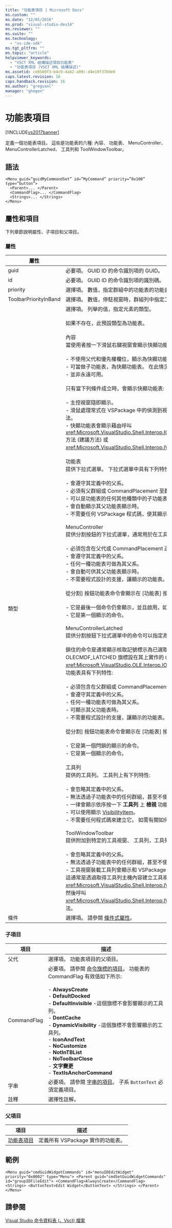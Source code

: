 ```yaml
---
title: "功能表項目 | Microsoft Docs"
ms.custom: ""
ms.date: "12/05/2016"
ms.prod: "visual-studio-dev14"
ms.reviewer: ""
ms.suite: ""
ms.technology: 
  - "vs-ide-sdk"
ms.tgt_pltfrm: ""
ms.topic: "article"
helpviewer_keywords: 
  - "VSCT XML 結構描述項目功能表"
  - "功能表項目 (VSCT XML 結構描述)"
ms.assetid: ce0560f3-b4c9-4ab2-a99c-d4e10f37b9e0
caps.latest.revision: 16
caps.handback.revision: 16
ms.author: "gregvanl"
manager: "ghogen"
---
```

# 功能表項目
[!INCLUDE[vs2017banner](../code-quality/includes/vs2017banner.md)]

定義一個功能表項目。 這些是功能表的六種: 內容、 功能表、 MenuController、 MenuControllerLatched、 工具列和 ToolWindowToolbar。  
  
## 語法  
  
```  
<Menu guid=”guidMyCommandSet” id=”MyCommand” priority=”0x100” type=”button”>  
  <Parent>... </Parent>  
  <CommandFlag>... </CommandFlag>  
  <Strings>... </Strings>  
</Menu>  
```  
  
## 屬性和項目  
 下列章節說明屬性、子項目和父項目。  
  
### 屬性  
  
|屬性|描述|  
|--------|--------|  
|guid|必要項。 GUID ID 的命令識別項的 GUID。|  
|id|必要項。 GUID ID 的命令識別項的識別碼。|  
|priority|選擇項。 數值，指定群組中的功能表的功能表中的相對位置。|  
|ToolbarPriorityInBand|選擇項。 數值，停駐視窗時，群組列中指定工具列的相對位置。|  
|類型|選擇項。 列舉的值，指定元素的類型。<br /><br /> 如果不存在，此預設類型為功能表。<br /><br /> 內容<br /> 當使用者按一下滑鼠右鍵視窗會顯示快顯功能表。 快顯功能表具有下列特性:<br /><br /> -   不使用父代和優先權欄位，顯示為快顯功能表的功能表時。<br />-   可當做子功能表，為快顯功能表。 在此情況下，必須遵守群組識別碼\] 和 \[優先順序\] 欄位。<br />-   並非永遠可用。<br /><br /> 只有當下列條件成立時，會顯示快顯功能表:<br /><br /> -   主控視窗隨即顯示。<br />-   滑鼠處理常式在 VSPackage 中的偵測到視窗上的按一下滑鼠右鍵，然後再呼叫處理命令的方法。<br />-   快顯功能表會顯示藉由呼叫 <xref:Microsoft.VisualStudio.Shell.Interop.IOleComponentUIManager.ShowContextMenu%2A> 方法 \(建議方法\) 或 <xref:Microsoft.VisualStudio.Shell.Interop.IVsUIShell.ShowContextMenu%2A> 方法。<br /><br /> 功能表<br /> 提供下拉式選單。 下拉式選單中具有下列特性:<br /><br /> -   會遵守其定義中的父系。<br />-   必須有父群組或 CommandPlacement 至群組。<br />-   可以是功能表的任何其他種類中的子功能表。<br />-   會自動顯示其父功能表顯示時。<br />-   不需要任何 VSPackage 程式碼，使其顯示的實作。<br /><br /> MenuController<br /> 提供分割按鈕的下拉式選單，通常用於在工具列中。 MenuController 功能表具有下列特性:<br /><br /> -   必須包含在父代或 CommandPlacement 透過另一個功能表。<br />-   會遵守其定義中的父系。<br />-   任何一種功能表可做為其父系。<br />-   會自動可供其父功能表顯示時。<br />-   不需要程式設計的支援，讓顯示的功能表。<br /><br /> 從分割\] 按鈕功能表命令會顯示在 \[功能表\] 按鈕。 顯示命令有下列特性的其中一個:<br /><br /> -   它是最後一個命令仍會顯示，並且啟用，如果使用的命令。<br />-   它是第一個顯示的命令。<br /><br /> MenuControllerLatched<br /> 提供分割按鈕下拉式選單中的命令可以指定為預設選取項目所標示為閂鎖的命令。<br /><br /> 鎖住的命令是通常顯示核取記號標示為已選取，功能表中的命令。 命令可標示為閂鎖是否 OLECMDF\_LATCHED 旗標設在其上實作的 `QueryStatus` 方法 <xref:Microsoft.VisualStudio.OLE.Interop.IOleCommandTarget> 介面。 MenuControllerLatched 功能表具有下列特性:<br /><br /> -   必須包含在父群組或 CommandPlacement 透過另一個功能表。<br />-   會遵守其定義中的父系。<br />-   任何一種功能表可做為其父系。<br />-   可顯示其父功能表時。<br />-   不需要程式設計的支援，讓顯示的功能表。<br /><br /> 從分割\] 按鈕功能表命令會顯示在 \[功能表\] 按鈕。 顯示命令有下列特性的其中一個:<br /><br /> -   它是第一個閂鎖的顯示的命令。<br />-   它是第一個顯示的命令。<br /><br /> 工具列<br /> 提供的工具列。 工具列上有下列特性:<br /><br /> -   會忽略其定義中的父系。<br />-   無法透過子功能表中的任何群組，甚至不使用 CommandPlacement。<br />-   一律會顯示依序按一下 **工具列** 上 **檢視** 功能表。<br />-   可以使用顯示 [VisibilityItem](0932f551-972d-4194-84bb-426e3e4375e4Vis)。<br />-   不需要任何程式碼來建立它。 如需有關如何建立工具列，請參閱 [新增工具列](../extensibility/adding-a-toolbar.md)。<br /><br /> ToolWindowToolbar<br /> 提供附加到特定的工具視窗、 工具列，工具列會附加至開發環境一樣。<br /><br /> -   會忽略其定義中的父系。<br />-   無法透過子功能表中的任何群組，甚至不使用 CommandPlacement。<br />-   工具視窗裝載工具列會顯示和 VSPackage 明確地將工具列新增至 \[工具\] 視窗時，才會顯示。 這通常是透過取得工具列主機內容建立工具視窗時 \(所表示的 <xref:Microsoft.VisualStudio.Shell.Interop.IVsToolWindowToolbarHost> 介面\) 的工具視窗框架，然後呼叫 <xref:Microsoft.VisualStudio.Shell.Interop.IVsToolWindowToolbarHost.AddToolbar%2A> 方法。|  
|條件|選擇項。 請參閱 [條件式屬性](../extensibility/vsct-xml-schema-conditional-attributes.md)。|  
  
### 子項目  
  
|項目|描述|  
|--------|--------|  
|父代|選擇項。 功能表項目的父項目。|  
|CommandFlag|必要項。 請參閱 [命令旗標的項目](../extensibility/command-flag-element.md)。 功能表的 CommandFlag 有效值如下所示:<br /><br /> -   **AlwaysCreate**<br />-   **DefaultDocked**<br />-   **DefaultInvisible** \-這個旗標不會影響顯示的工具列。<br />-   **DontCache**<br />-   **DynamicVisibility** \-這個旗標不會影響顯示的工具列。<br />-   **IconAndText**<br />-   **NoCustomize**<br />-   **NotInTBList**<br />-   **NoToolbarClose**<br />-   **文字變更**<br />-   **TextIsAnchorCommand**|  
|字串|必要項。 請參閱 [字串的項目](../extensibility/strings-element.md)。 子系 `ButtonText` 必須定義項目。|  
|註釋|選擇性註解。|  
  
### 父項目  
  
|項目|描述|  
|--------|--------|  
|[功能表項目](../extensibility/menus-element.md)|定義所有 VSPackage 實作的功能表。|  
  
## 範例  
  
```  
<Menu guid="cmdGuidWidgetCommands" id="menuIDEditWidget" priority="0x0002" type="Menu"> <Parent guid="cmdSetGuidWidgetCommands" id="groupIDFileEdit"> <CommandFlag>AlwaysCreate</CommandFlag> <Strings> <ButtonText>Edit Widget</ButtonText> </Strings> </Parent> </Menu>  
```  
  
## 請參閱  
 [Visual Studio 命令資料表 \(。Vsct\) 檔案](../extensibility/internals/visual-studio-command-table-dot-vsct-files.md)